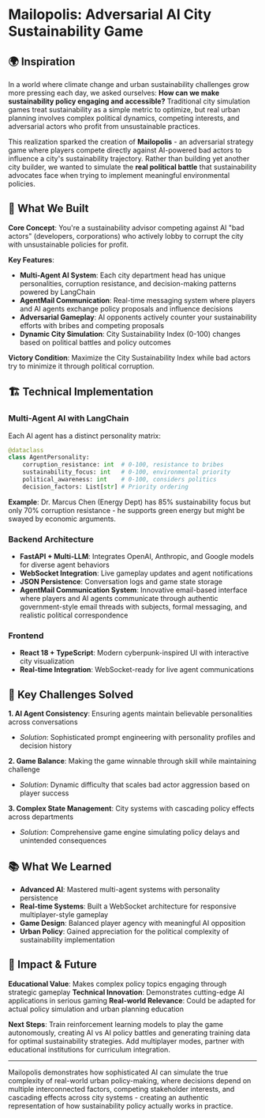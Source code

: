 # Mailopolis: Adversarial AI City Sustainability Game

## 🌍 Inspiration

In a world where climate change and urban sustainability challenges grow more pressing each day, we asked ourselves: **How can we make sustainability policy engaging and accessible?** Traditional city simulation games treat sustainability as a simple metric to optimize, but real urban planning involves complex political dynamics, competing interests, and adversarial actors who profit from unsustainable practices.

This realization sparked the creation of **Mailopolis** - an adversarial strategy game where players compete directly against AI-powered bad actors to influence a city's sustainability trajectory. Rather than building yet another city builder, we wanted to simulate the **real political battle** that sustainability advocates face when trying to implement meaningful environmental policies.


## 🎯 What We Built

**Core Concept**: You're a sustainability advisor competing against AI "bad actors" (developers, corporations) who actively lobby to corrupt the city with unsustainable policies for profit.

**Key Features**:
- **Multi-Agent AI System**: Each city department head has unique personalities, corruption resistance, and decision-making patterns powered by LangChain
- **AgentMail Communication**: Real-time messaging system where players and AI agents exchange policy proposals and influence decisions
- **Adversarial Gameplay**: AI opponents actively counter your sustainability efforts with bribes and competing proposals
- **Dynamic City Simulation**: City Sustainability Index (0-100) changes based on political battles and policy outcomes

**Victory Condition**: Maximize the City Sustainability Index while bad actors try to minimize it through political corruption.

## 🏗️ Technical Implementation

### Multi-Agent AI with LangChain
Each AI agent has a distinct personality matrix:
```python
@dataclass
class AgentPersonality:
    corruption_resistance: int  # 0-100, resistance to bribes
    sustainability_focus: int   # 0-100, environmental priority  
    political_awareness: int    # 0-100, considers politics
    decision_factors: List[str] # Priority ordering
```

**Example**: Dr. Marcus Chen (Energy Dept) has 85% sustainability focus but only 70% corruption resistance - he supports green energy but might be swayed by economic arguments.

### Backend Architecture
- **FastAPI + Multi-LLM**: Integrates OpenAI, Anthropic, and Google models for diverse agent behaviors
- **WebSocket Integration**: Live gameplay updates and agent notifications
- **JSON Persistence**: Conversation logs and game state storage
- **AgentMail Communication System**: Innovative email-based interface where players and AI agents communicate through authentic government-style email threads with subjects, formal messaging, and realistic political correspondence

### Frontend
- **React 18 + TypeScript**: Modern cyberpunk-inspired UI with interactive city visualization
- **Real-time Integration**: WebSocket-ready for live agent communications

## 🚧 Key Challenges Solved

**1. AI Agent Consistency**: Ensuring agents maintain believable personalities across conversations
- *Solution*: Sophisticated prompt engineering with personality profiles and decision history

**2. Game Balance**: Making the game winnable through skill while maintaining challenge
- *Solution*: Dynamic difficulty that scales bad actor aggression based on player success

**3. Complex State Management**: City systems with cascading policy effects across departments
- *Solution*: Comprehensive game engine simulating policy delays and unintended consequences

## 📚 What We Learned

- **Advanced AI**: Mastered multi-agent systems with personality persistence
- **Real-time Systems**: Built a WebSocket architecture for responsive multiplayer-style gameplay  
- **Game Design**: Balanced player agency with meaningful AI opposition
- **Urban Policy**: Gained appreciation for the political complexity of sustainability implementation

## 🌟 Impact & Future

**Educational Value**: Makes complex policy topics engaging through strategic gameplay
**Technical Innovation**: Demonstrates cutting-edge AI applications in serious gaming
**Real-world Relevance**: Could be adapted for actual policy simulation and urban planning education

**Next Steps**: Train reinforcement learning models to play the game autonomously, creating AI vs AI policy battles and generating training data for optimal sustainability strategies. Add multiplayer modes, partner with educational institutions for curriculum integration.

---

Mailopolis demonstrates how sophisticated AI can simulate the true complexity of real-world urban policy-making, where decisions depend on multiple interconnected factors, competing stakeholder interests, and cascading effects across city systems - creating an authentic representation of how sustainability policy actually works in practice.